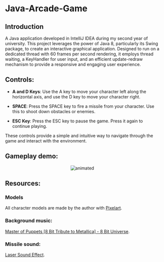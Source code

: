 # Java-Arcade-Game

## Introduction 

A Java application developed in IntelliJ IDEA during my second year of university. This project leverages the power of Java 8, particularly its Swing package, to create an interactive graphical application. Designed to run on a dedicated thread with 60 frames per second rendering, it employs thread waiting, a KeyHandler for user input, and an efficient update-redraw mechanism to provide a responsive and engaging user experience.

## Controls:

- **A and D Keys**: Use the A key to move your character left along the horizontal axis, and use the D key to move your character right.

- **SPACE**: Press the SPACE key to fire a missile from your character. Use this to shoot down obstacles or enemies.

- **ESC Key**: Press the ESC key to pause the game. Press it again to continue playing.

These controls provide a simple and intuitive way to navigate through the game and interact with the environment. 

## Gameplay demo:
<p align="center">
  <img src="https://media.giphy.com/media/v1.Y2lkPTc5MGI3NjExb3lvOGk1dzdxdTNsZjFqcGtmYXI4NW9xcjI4aThwczk0Mm9lZ3ZjdSZlcD12MV9pbnRlcm5hbF9naWZfYnlfaWQmY3Q9Zw/7qzCkkB6eh4rSPC36b/giphy.gif" alt="animated" />
</p>

## Resources:

### Models
All character models are made by the author with [Pixelart](https://www.pixilart.com/draw).
### Background music: 
[Master of Puppets [8 Bit Tribute to Metallica] - 8 Bit Universe](https://www.youtube.com/watch?v=66Bmumvw3NM&ab_channel=8BitUniverse).
### Missile sound:
[Laser Sound Effect](https://www.youtube.com/watch?v=3OJHCtdpFSk&ab_channel=jeansRig-ohnePixelHighlights).

